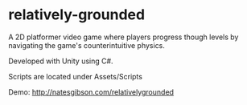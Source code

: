 # relatively-grounded
A 2D platformer video game where players progress though levels by navigating the game's counterintuitive physics.

Developed with Unity using C#.

Scripts are located under Assets/Scripts

Demo: http://natesgibson.com/relativelygrounded
